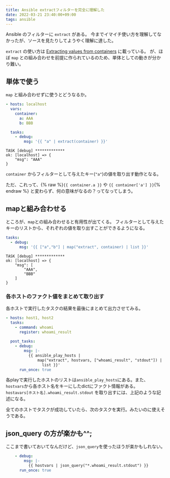 ```yaml
---
title: Ansible extractフィルターを完全に理解した
date: 2022-03-21 23:40:00+09:00
tags: ansible
---
```


Ansible のフィルターに `extract` がある。
今までイマイチ使い方を理解してなかったが、ソースを見たりしてようやく理解に達した。

`extract` の使い方は [Extracting values from containers][extract] に載っている。
が、ほぼ `map` との組み合わせを前提に作られているのため、単体としての動きが分かり難い。

## 単体で使う
`map` と組み合わせずに使うとどうなるか。

<!-- {% raw %} -->
```yaml
- hosts: localhost
  vars:
    container:
      a: AAA
      b: BBB

  tasks:
    - debug:
        msg: '{{ "a" | extract(container) }}'
```
<!-- {% endraw %} -->

```
TASK [debug] *************
ok: [localhost] => {
    "msg": "AAA"
}
```
`container` からフィルターとして与えたキー(`"a"`)の値を取り出す動作となる。

ただ、これって、{% raw %}`{{ container.a }}` や `{{ container['a'] }}`{% endraw %} と変わらず、何の意味がなるの？ってなってしまう。

## mapと組み合わせる

ところが、`map`との組み合わせると有用性が出てくる。
フィルターとして与えたキーのリストから、それぞれの値を取り出すことができるようになる。

<!-- {% raw %} -->
```yaml
tasks:
  - debug:
      msg: '{{ ["a","b"] | map("extract", container) | list }}'
```
<!-- {% endraw %} -->

```
TASK [debug] *************
ok: [localhost] => {
    "msg": [
        "AAA",
        "BBB"
    ]
}
```

### 各ホストのファクト値をまとめて取り出す
各ホストで実行したタスクの結果を最後にまとめて出力させてみる。
<!-- {% raw %} -->
```yaml
- hosts: host1, host2
  tasks:
    - command: whoami
      register: whoami_result
        
  post_tasks:
    - debug:
        msg: |-
          {{ ansible_play_hosts |
              map("extract", hostvars, ["whoami_result", "stdout"]) |
                list }}'
      run_once: true
```
<!-- {% endraw %} -->

各playで実行したホストのリストは`ansible_play_hosts`にある。また、`hostvars`から各ホスト名をキーにしたdictにファクト情報がある。
`hostavars[ホスト名].whoami_result.stdout` を取り出すには、上記のような記述になる。

全てのホストでタスクが成功していたら、次のタスクを実行。みたいのに使えそうである。

## json_query の方が楽かも^^;

ここまで書いておいてなんだけど、`json_query`を使ったほうが楽かもしれない。

<!-- {% raw %} -->
```yaml
    - debug:
        msg: |-
          {{ hostvars | json_query("*.whoami_result.stdout") }}
      run_once: true

```
<!-- {% endraw %} -->


[extract]: https://docs.ansible.com/ansible/2.9/user_guide/playbooks_filters.html#extracting-values-from-containers "Extracting values from containers - Filtrers - Ansible Documentation"
